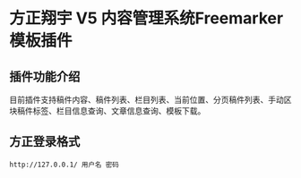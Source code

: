 # 方正翔宇 V5 内容管理系统Freemarker模板插件

## 插件功能介绍
   目前插件支持稿件内容、稿件列表、栏目列表、当前位置、分页稿件列表、手动区块稿件标签、栏目信息查询、文章信息查询、模板下载。

## 方正登录格式
    http://127.0.0.1/ 用户名 密码